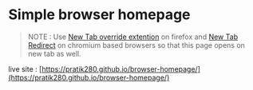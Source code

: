 # Simple browser homepage

> NOTE : Use [New Tab override extention](https://addons.mozilla.org/en-US/firefox/addon/new-tab-override/?utm_source=addons.mozilla.org&utm_medium=referral&utm_content=search) on firefox and [New Tab Redirect](https://chrome.google.com/webstore/detail/new-tab-redirect/icpgjfneehieebagbmdbhnlpiopdcmna) on chromium based browsers so that this page opens on new tab as well.

live site : [https://pratik280.github.io/browser-homepage/](https://pratik280.github.io/browser-homepage/)
